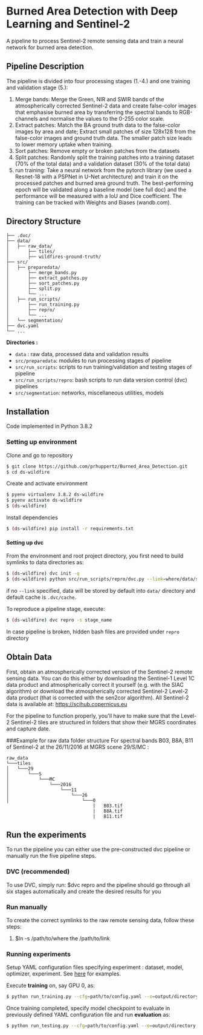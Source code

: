# Burned Area Detection with Deep Learning and Sentinel-2
A pipeline to process Sentinel-2 remote sensing data and train a neural network for burned area detection.
## Pipeline Description
The pipeline is divided into four processing stages (1.-4.) and one training and validation stage (5.):
1. Merge bands: Merge the Green, NIR and SWIR bands of the atmospherically corrected Sentinel-2 data and create false-color images that emphasise burned area by transferring the spectral bands to RGB-channels and normalise the values to the 0-255 color scale.
2. Extract patches: Match the BA ground truth data to the false-color images by area and date; Extract small patches of size 128x128 from the false-color images and ground truth data. The smaller patch size leads to lower memory uptake when training.
3. Sort patches: Remove empty or broken patches from the datasets
4. Split patches: Randomly split the training patches into a training dataset (70% of the total data) and a validation dataset (30% of the total data)
5. run training: Take a neural network from the pytorch library (we used a Resnet-18 with a PSPNet in U-Net architecture) and train it on the processed patches and burned area ground truth. The best-performing epoch will be validated along a baseline model (see full doc) and the performance will be measured with a IoU and Dice coefficient. The training can be tracked with Weights and Biases (wandb.com).

## Directory Structure
```
├── .dvc/
├── data/
│   ├── raw_data/
│       ├── tiles/
│       ├── wildfires-ground-truth/
├── src/
│   ├── preparedata/
│       ├── merge_bands.py
│       ├── extract_patches.py
│       ├── sort_patches.py
│       ├── split.py
│       └── ...
│   ├── run_scripts/
│       ├── run_training.py
│       ├── repro/
│       └── ...
│   └── segmentation/
├── dvc.yaml
└── ...
```
__Directories :__
- `data` : raw data, processed data and validation results
- `src/preparedata`: modules to run processing stages of pipeline
- `src/run_scripts`: scripts to run training/validation and testing stages of pipeline
- `src/run_scripts/repro`: bash scripts to run data version control (dvc) pipelines
- `src/segmentation`: networks, miscellaneous utilities, models

## Installation

Code implemented in Python 3.8.2

### Setting up environment

Clone and go to repository

```bash
$ git clone https://github.com/prhuppertz/Burned_Area_Detection.git
$ cd ds-wildfire
```

Create and activate environment
```bash
$ pyenv virtualenv 3.8.2 ds-wildfire
$ pyenv activate ds-wildfire
$ (ds-wildfire)
```

Install dependencies
```bash
$ (ds-wildfire) pip install -r requirements.txt
```

#### Setting up dvc

From the environment and root project directory, you first need to build
symlinks to data directories as:
```bash
$ (ds-wildfire) dvc init -q
$ (ds-wildfire) python src/run_scripts/repro/dvc.py --link=where/data/stored --cache=where/dvc_cache/stored

```
if no `--link` specified, data will be stored by default into `data/` directory and default cache is `.dvc/cache`.

To reproduce a pipeline stage, execute:
```bash
$ (ds-wildfire) dvc repro -s stage_name
```
In case pipeline is broken, hidden bash files are provided under `repro` directory

## Obtain Data
First, obtain an atmospherically corrected version of the Sentinel-2 remote sensing data. You can do this either by downloading the Sentinel-1 Level 1C data product and atmospherically correct it yourself (e.g. with the SIAC algorithm) or download the atmospherically corrected Sentinel-2 Level-2 data product (that is corrected with the sen2cor algorithm).
All Sentinel-2 data is available at: https://scihub.copernicus.eu

For the pipeline to function properly, you'll have to make sure that the Level-2 Sentinel-2 tiles are structured in folders that show their MGRS coordinates and capture date.

###Example for raw data folder structure
For spectral bands B03, B8A, B11 of Sentinel-2 at the 26/11/2016 at MGRS scene 29/S/MC :
```
raw_data
└───tiles
│   └───29
│       └───S
│           └───MC
│               └───2016
│                   └───11
│                       └───26
│                           └───0
                                |   B03.tif
                                |   B8A.tif
                                |   B11.tif                                                   
```

## Run the experiments
To run the pipeline you can either use the pre-constructed dvc pipeline or manually run the five pipeline steps.

### DVC (recommended)
To use DVC, simply run:
$dvc repro
and the pipeline should go through all six stages automatically and create the desired results for you 

### Run manually 
To create the correct symlinks to the raw remote sensing data, follow these steps:
1. $ln -s /path/to/where the  /path/to/link

### Running experiments

Setup YAML configuration files specifying experiment : dataset, model, optimizer, experiment. See [here](https://github.com/Cervest/ds-generative-reflectance-ds-wildfire/tree/master/src/deep_reflectance_ds-wildfire/config) for examples.

Execute __training__ on, say GPU 0, as:
```bash
$ python run_training.py --cfg=path/to/config.yaml --o=output/directory --device=0
```

Once training completed, specify model checkpoint to evaluate in previously defined YAML configuration file and run __evaluation__ as:

```bash
$ python run_testing.py --cfg=path/to/config.yaml --o=output/directory --device=0
```